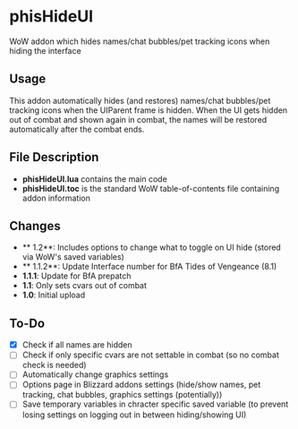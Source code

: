 # phisHideUI
WoW addon which hides names/chat bubbles/pet tracking icons when hiding the interface

## Usage
This addon automatically hides (and restores) names/chat bubbles/pet tracking icons when the UIParent frame is hidden. When the UI gets hidden out of combat and shown again in combat, the names will be restored automatically after the combat ends.

## File Description
- **phisHideUI.lua** contains the main code
- **phisHideUI.toc** is the standard WoW table-of-contents file containing addon information

## Changes
- ** 1.2**: Includes options to change what to toggle on UI hide (stored via WoW's saved variables)
- ** 1.1.2**: Update Interface number for BfA Tides of Vengeance (8.1)
- **1.1.1**: Update for BfA prepatch
- **1.1**: Only sets cvars out of combat
- **1.0**: Initial upload

## To-Do
- [x] Check if all names are hidden
- [ ] Check if only specific cvars are not settable in combat (so no combat check is needed)
- [ ] Automatically change graphics settings
- [ ] Options page in Blizzard addons settings (hide/show names, pet tracking, chat bubbles, graphics settings (potentially))
- [ ] Save temporary variables in chracter specific saved variable (to prevent losing settings on logging out in between hiding/showing UI)